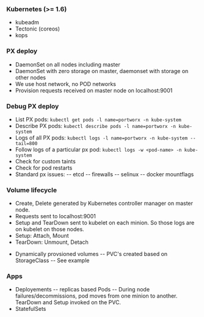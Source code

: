 ### Kubernetes (>= 1.6)
 - kubeadm
 - Tectonic (coreos)
 - kops

### PX deploy
 - DaemonSet on all nodes including master
 - DaemonSet with zero storage on master, daemonset with storage on other nodes
 - We use host network, no POD networks
 - Provision requests received on master node on localhost:9001

### Debug PX deploy
 - List PX pods: `kubectl get pods -l name=portworx -n kube-system`
 - Describe PX pods: `kubectl describe pods -l name=portworx -n kube-system`
 - Logs of all PX pods: `kubectl logs -l name=portworx -n kube-system --tail=800`
 - Follow logs of a particular px pod: `kubectl logs -w <pod-name> -n kube-system`
 - Check for custom taints
 - Check for pod restarts
 - Standard px issues:
   -- etcd
   -- firewalls
   -- selinux
   -- docker mountflags

### Volume lifecycle
 * Create, Delete generated by Kubernetes controller manager on master node.
 * Requests sent to localhost:9001
 * Setup and TearDown sent to kubelet on each minion. So those logs are on kubelet on those nodes.
 * Setup: Attach, Mount
 * TearDown: Unmount, Detach
 - Dynamically provsioned volumes
  -- PVC's created based on StorageClass
  -- See example

### Apps
 - Deployements
    -- replicas based Pods
    -- During node failures/decommissions, pod moves from one minion to another. TearDown and Setup invoked on the PVC.
 - StatefulSets